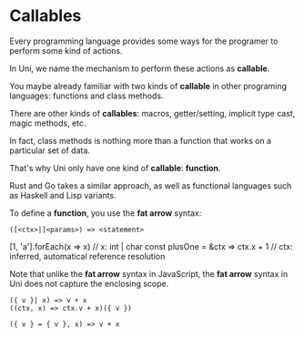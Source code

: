 # Callables

Every programming language provides some ways for the programer to perform some kind of actions.

In Uni, we name the mechanism to perform these actions as **callable**.

You maybe already familiar with two kinds of **callable** in other programing languages: functions and class methods.

There are other kinds of **callables**: macros, getter/setting, implicit type cast, magic methods, etc.

In fact, class methods is nothing more than a function that works on a particular set of data.

That's why Uni only have one kind of **callable**: **function**.

Rust and Go takes a similar approach, as well as functional languages such as Haskell and Lisp variants.

To define a **function**, you use the **fat arrow** syntax:

```uni
([<ctx>|]<params>) => <statement>
```



[1, 'a'].forEach(x => x) // x: int | char
const plusOne = &ctx => ctx.x + 1 // ctx: inferred, automatical reference resolution

Note that unlike the **fat arrow** syntax in JavaScript,
the **fat arrow** syntax in Uni does not capture the enclosing scope.

```uni
({ v }| x) => v + x
((ctx, x) => ctx.v + x)({ v })

({ v } = { v }, x) => v + x
```
